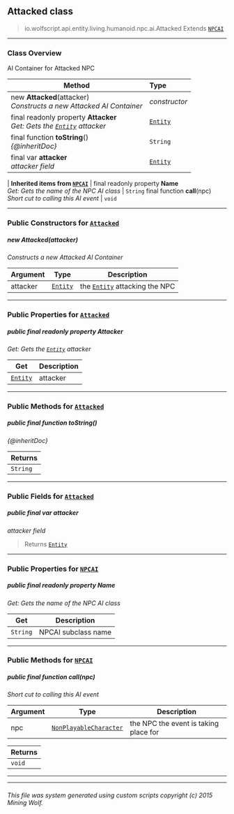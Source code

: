 ## Attacked __class__

>io.wolfscript.api.entity.living.humanoid.npc.ai.Attacked
>Extends [`NPCAI`](NPCAI.md)

---

### Class Overview

AI Container for Attacked NPC

Method | Type   
--- | :--- 
new __Attacked__(attacker) <br> _Constructs a new Attacked AI Container_ | _constructor_
final readonly property __Attacker__ <br> _Get: Gets the [`Entity`](../../../../Entity.md) attacker_ | [`Entity`](../../../../Entity.md)
final function __toString__() <br> _{@inheritDoc}_ | `String`
final var __attacker__ <br> _attacker field_ | [`Entity`](../../../../Entity.md)
 |
__Inherited items from [`NPCAI`](NPCAI.md)__ |
final readonly property __Name__ <br> _Get: Gets the name of the NPC AI class_ | `String`
final function __call__(npc) <br> _Short cut to calling this AI event_ | `void`





---

### Public Constructors for [`Attacked`](Attacked.md)

##### <a id='attacked'></a>new __Attacked__(attacker) 

_Constructs a new Attacked AI Container_

Argument | Type | Description  
--- | --- | --- 
attacker | [`Entity`](../../../../Entity.md) | the [`Entity`](../../../../Entity.md) attacking the NPC

---

### Public Properties for [`Attacked`](Attacked.md)

##### <a id='attacker'></a>public final readonly property __Attacker__

_Get: Gets the [`Entity`](../../../../Entity.md) attacker_

Get | Description
--- | --- 
[`Entity`](../../../../Entity.md) | attacker



---

### Public Methods for [`Attacked`](Attacked.md)

##### <a id='tostring'></a>public final function __toString__()

_{@inheritDoc}_

Returns | 
--- | 
`String` |


---

### Public Fields for [`Attacked`](Attacked.md)

##### <a id='attacker'></a>public final var __attacker__

_attacker field_

>Returns
>  [`Entity`](../../../../Entity.md)

---

### Public Properties for [`NPCAI`](NPCAI.md)

##### <a id='name'></a>public final readonly property __Name__

_Get: Gets the name of the NPC AI class_

Get | Description
--- | --- 
`String` | NPCAI subclass name



---

### Public Methods for [`NPCAI`](NPCAI.md)

##### <a id='call'></a>public final function __call__(npc)

_Short cut to calling this AI event_

Argument | Type | Description  
--- | --- | --- 
npc | [`NonPlayableCharacter`](../../NonPlayableCharacter.md) | the NPC the event is taking place for

Returns | 
--- | 
`void` |


---


---


###### This file was system generated using custom scripts copyright (c) 2015 Mining Wolf.
	


